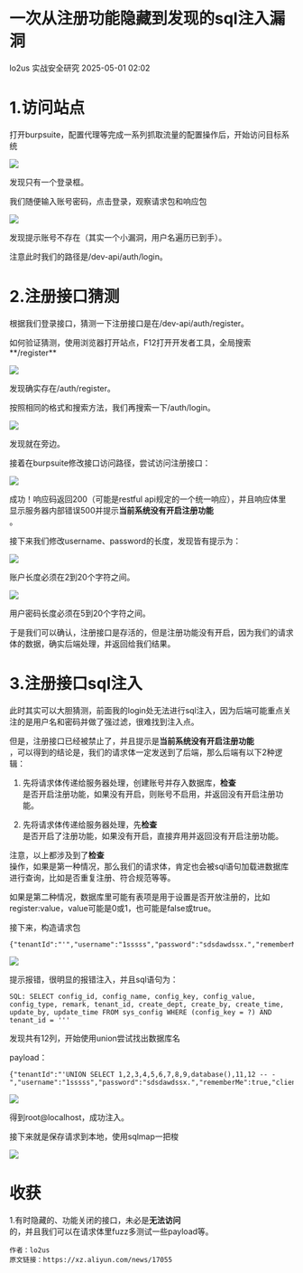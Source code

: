 #  一次从注册功能隐藏到发现的sql注入漏洞   
lo2us  实战安全研究   2025-05-01 02:02  
  
# 1.访问站点  
  
  
打开burpsuite，配置代理等完成一系列抓取流量的配置操作后，开始访问目标系统  
  
  
![](https://mmbiz.qpic.cn/mmbiz_png/zBdps5HcBF12NfUCpL3vicKHamLbBFWLIHoPshkdPws93K0JjLVAeKwSAU54aOop6XYPEpD32937BvzFd5U0iaiaQ/640?wx_fmt=png&from=appmsg "")  
  
  
发现只有一个登录框。  
  
  
我们随便输入账号密码，点击登录，观察请求包和响应包  
  
  
  
![](https://mmbiz.qpic.cn/mmbiz_png/zBdps5HcBF12NfUCpL3vicKHamLbBFWLICYbtmhj9EXicSGicEvH5ehbq2QkrBIDY2MN1GCTpfQ5n3hAxaXmMqAVQ/640?wx_fmt=png&from=appmsg "")  
  
  
发现提示账号不存在（其实一个小漏洞，用户名遍历已到手）。  
  
  
注意此时我们的路径是/dev-api/auth/login。  
  
# 2.注册接口猜测  
  
  
根据我们登录接口，猜测一下注册接口是在/dev-api/auth/register。  
  
  
如何验证猜测，使用浏览器打开站点，F12打开开发者工具，全局搜索**/register**  
  
  
![](https://mmbiz.qpic.cn/mmbiz_png/zBdps5HcBF12NfUCpL3vicKHamLbBFWLIoPpa5na2Aft0FSaxsmmddyxabFZQ8wudQkIIiaiaZq50v9bgclOh89tA/640?wx_fmt=png&from=appmsg "")  
  
  
发现确实存在/auth/register。  
  
  
按照相同的格式和搜索方法，我们再搜索一下/auth/login。  
  
  
![](https://mmbiz.qpic.cn/mmbiz_png/zBdps5HcBF12NfUCpL3vicKHamLbBFWLIhdKN0lXut8ibsVj2Y8GuXx0qDRQPiaj2PeDdpibMDIm5M8PiaYIP88PMPA/640?wx_fmt=png&from=appmsg "")  
  
  
发现就在旁边。  
  
  
接着在burpsuite修改接口访问路径，尝试访问注册接口：  
  
  
![](https://mmbiz.qpic.cn/mmbiz_png/zBdps5HcBF12NfUCpL3vicKHamLbBFWLIXEplHnDyicamoqceD7qbn15t8QeVaQO6B8ZcqtMcicu1LqSRImxxWujQ/640?wx_fmt=png&from=appmsg "")  
  
  
成功！响应码返回200（可能是restful api规定的一个统一响应），并且响应体里显示服务器内部错误500并提示**当前系统没有开启注册功能**  
。  
  
  
接下来我们修改username、password的长度，发现皆有提示为：  
  
  
![](https://mmbiz.qpic.cn/mmbiz_png/zBdps5HcBF12NfUCpL3vicKHamLbBFWLInibA05LPZjZoSJJwtdgsUsnI3qSHVwls9ibEm2UbEQLLL1xcqSqQnjiaA/640?wx_fmt=png&from=appmsg "")  
  
  
账户长度必须在2到20个字符之间。  
  
  
![](https://mmbiz.qpic.cn/mmbiz_png/zBdps5HcBF12NfUCpL3vicKHamLbBFWLI9YWK1bQKeEYARRq4SCWrsP7RC4TJJ0N9UiboUGLR1MotV7vd23bfVicQ/640?wx_fmt=png&from=appmsg "")  
  
  
用户密码长度必须在5到20个字符之间。  
  
  
于是我们可以确认，注册接口是存活的，但是注册功能没有开启，因为我们的请求体的数据，确实后端处理，并返回给我们结果。  
  
# 3.注册接口sql注入  
  
  
此时其实可以大胆猜测，前面我的login处无法进行sql注入，因为后端可能重点关注的是用户名和密码并做了强过滤，很难找到注入点。  
  
  
但是，注册接口已经被禁止了，并且提示是**当前系统没有开启注册功能**  
，可以得到的结论是，我们的请求体一定发送到了后端，那么后端有以下2种逻辑：  
  
  
1. 先将请求体传递给服务器处理，创建账号并存入数据库，**检查**  
是否开启注册功能，如果没有开启，则账号不启用，并返回没有开启注册功能。  
  
1. 先将请求体传递给服务器处理，先**检查**  
是否开启了注册功能，如果没有开启，直接弃用并返回没有开启注册功能。  
  
注意，以上都涉及到了**检查**  
操作，如果是第一种情况，那么我们的请求体，肯定也会被sql语句加载进数据库进行查询，比如是否重复注册、符合规范等等。  
  
  
如果是第二种情况，数据库里可能有表项是用于设置是否开放注册的，比如register:value，value可能是0或1，也可能是false或true。  
  
  
接下来，构造请求包  
  
```
{"tenantId":"'","username":"1sssss","password":"sdsdawdssx.","rememberMe":true,"clientId":"e5cd7e4891bf95d1d19206ce24a7b32e","grantType":"password"}
```  
  
![](https://mmbiz.qpic.cn/mmbiz_png/zBdps5HcBF12NfUCpL3vicKHamLbBFWLIANKUib1xxzWeUSLgwAkhd0pe586buicibc9yGOicx84xDw9LVZ9F0fvOMA/640?wx_fmt=png&from=appmsg "")  
  
  
提示报错，很明显的报错注入，并且sql语句为：  
  
```
SQL: SELECT config_id, config_name, config_key, config_value, config_type, remark, tenant_id, create_dept, create_by, create_time, update_by, update_time FROM sys_config WHERE (config_key = ?) AND tenant_id = '''
```  
  
发现共有12列，开始使用union尝试找出数据库名  
  
  
payload：  
  
```
{"tenantId":"'UNION SELECT 1,2,3,4,5,6,7,8,9,database(),11,12 -- -","username":"1sssss","password":"sdsdawdssx.","rememberMe":true,"clientId":"e5cd7e4891bf95d1d19206ce24a7b32e","grantType":"password"}
```  
  
![](https://mmbiz.qpic.cn/mmbiz_jpg/zBdps5HcBF12NfUCpL3vicKHamLbBFWLIMRrmerMciaAlJcJnreGWCNJcn9Ec0yJSmibTr6WvmPbSPynvEmngZ50A/640?wx_fmt=jpeg&from=appmsg "")  
  
  
得到root@localhost，成功注入。  
  
  
接下来就是保存请求到本地，使用sqlmap一把梭  
  
  
![](https://mmbiz.qpic.cn/mmbiz_png/zBdps5HcBF12NfUCpL3vicKHamLbBFWLIe9vMsGwEdKcr6fECWqsTQLoiby6icuezwNWeyzZUBTCYOXPQHIyvZv3w/640?wx_fmt=png&from=appmsg "")  
  
# 收获  
  
  
1.有时隐藏的、功能关闭的接口，未必是**无法访问**  
的，并且我们可以在请求体里fuzz多测试一些payload等。  
  
```
作者：lo2us
原文链接：https://xz.aliyun.com/news/17055
```  
  
  
  
